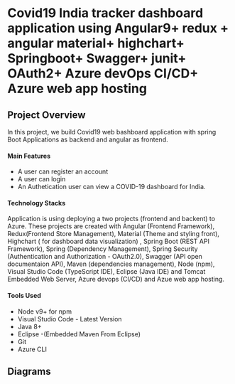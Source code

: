 # Covid19 India tracker dashboard application using Angular9+ redux + angular material+ highchart+ Springboot+ Swagger+ junit+ OAuth2+ Azure devOps CI/CD+ Azure web app hosting 


## Project Overview

In this project, we build Covid19 web bashboard application with spring Boot Applications as backend and angular as frontend.

#### Main Features

- A user can register an account
- A user can login
- An Authetication user can view a COVID-19 dashboard for India. 


#### Technology Stacks


Application is using deploying a two projects (frontend and backent) to Azure. These projects are created with  Angular (Frontend Framework), Redux(Frontend Store Management), Material (Theme and styling front), Highchart ( for dashboard data visualization) , Spring Boot (REST API Framework), Spring (Dependency Management), Spring Security (Authentication and Authorization - OAuth2.0), Swagger (API open documentaion API), Maven (dependencies management), Node (npm), Visual Studio Code (TypeScript IDE), Eclipse (Java IDE) and Tomcat Embedded Web Server, Azure devops (CI/CD)  and Azue web app hosting. 

#### Tools Used

- Node v9+ for npm
- Visual Studio Code - Latest Version
- Java 8+
- Eclipse -(Embedded Maven From Eclipse)
- Git
- Azure CLI


## Diagrams



```

```
